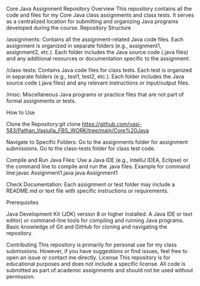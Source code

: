 Core Java Assignment Repository
Overview
This repository contains all the code and files for my Core Java class assignments and class tests. It serves as a centralized location for submitting and organizing Java programs developed during the course.
Repository Structure

/assignments: Contains all the assignment-related Java code files.
Each assignment is organized in separate folders (e.g., assignment1, assignment2, etc.).
Each folder includes the Java source code (.java files) and any additional resources or documentation specific to the assignment.


/class-tests: Contains Java code files for class tests.
Each test is organized in separate folders (e.g., test1, test2, etc.).
Each folder includes the Java source code (.java files) and any relevant instructions or input/output files.


/misc: Miscellaneous Java programs or practice files that are not part of formal assignments or tests.

How to Use

Clone the Repository:git clone https://github.com/vasi-583/Pathan_Vasiulla_FBS_WORK/tree/main/Core%20Java


Navigate to Specific Folders:
Go to the assignments folder for assignment submissions.
Go to the class-tests folder for class test code.


Compile and Run Java Files:
Use a Java IDE (e.g., IntelliJ IDEA, Eclipse) or the command line to compile and run the .java files.
Example for command line:javac Assignment1.java
java Assignment1




Check Documentation:
Each assignment or test folder may include a README.md or text file with specific instructions or requirements.



Prerequisites

Java Development Kit (JDK) version 8 or higher installed.
A Java IDE or text editor) or command-line tools for compiling and running Java programs.
Basic knowledge of Git and GitHub for cloning and navigating the repository.

Contributing
This repository is primarily for personal use for my class submissions. However, if you have suggestions or find issues, feel free to open an issue or contact me directly.
License
This repository is for educational purposes and does not include a specific license. All code is submitted as part of academic assignments and should not be used without permission.
